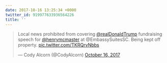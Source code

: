```yaml
---
date: 2017-10-16 13:25:34 +0000
twitter_id: 919977633936564226
title: ''
---
```


<blockquote class="twitter-tweet"><p lang="en" dir="ltr">Local news prohibited from covering <a href="https://twitter.com/realDonaldTrump?ref_src=twsrc%5Etfw">@realDonaldTrump</a> fundraising speech for <a href="https://twitter.com/henrymcmaster?ref_src=twsrc%5Etfw">@henrymcmaster</a> at @EmbassySuitesSC. Being kept off property. <a href="https://t.co/TKRQrvNbbs">pic.twitter.com/TKRQrvNbbs</a></p>&mdash; Cody Alcorn (@CodyAlcorn) <a href="https://twitter.com/CodyAlcorn/status/919951938644475904?ref_src=twsrc%5Etfw">October 16, 2017</a></blockquote>
<script async src="https://platform.twitter.com/widgets.js" charset="utf-8"></script>
